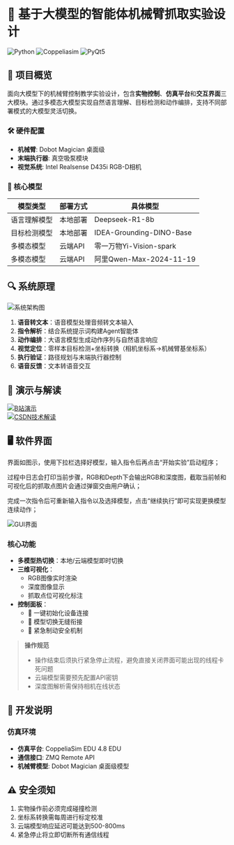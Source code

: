 # 🤖 基于大模型的智能体机械臂抓取实验设计

<img src="https://img.shields.io/badge/Python-3.10%2B-blue" alt="Python"> <img src="https://img.shields.io/badge/Simulator-Coppeliasim%204.8 EDU-orange" alt="Coppeliasim"> <img src="https://img.shields.io/badge/Framework-PyQt5-green" alt="PyQt5">

## 🌟 项目概览
面向大模型下的机械臂控制教学实验设计，包含**实物控制**、**仿真平台**和**交互界面**三大模块。通过多模态大模型实现自然语言理解、目标检测和动作编排，支持不同部署模式的大模型灵活切换。

### 🛠️ 硬件配置
- **机械臂**: Dobot Magician 桌面级
- **末端执行器**: 真空吸泵模块
- **视觉系统**: Intel Realsense D435i RGB-D相机

### 🧠 核心模型
| 模型类型                | 部署方式       | 具体模型                          |
|-------------------------|----------------|-----------------------------------|
| 语言理解模型            | 本地部署       | Deepseek-R1-8b                    |
| 目标检测模型            | 本地部署       | IDEA-Grounding-DINO-Base          |
| 多模态模型              | 云端API        | 零一万物Yi-Vision-spark           |
| 多模态模型              | 云端API        | 阿里Qwen-Max-2024-11-19           |

## 🔍 系统原理
![系统架构图](https://github.com/user-attachments/assets/f359bd83-0fe2-48b7-aded-279b89cb3d72)

1. **语音转文本**：语音模型处理音频转文本输入
2. **指令解析**：结合系统提示词构建Agent智能体
3. **动作编排**：大语言模型生成动作序列与自然语言响应
4. **视觉定位**：零样本目标检测+坐标转换（相机坐标系→机械臂基坐标系）
5. **执行验证**：路径规划与末端执行器控制
6. **语音反馈**：文本转语音交互

## 🎥 演示与解读

[![B站演示](https://img.shields.io/badge/Bilibili-演示视频-00A1D6)](https://www.bilibili.com/video/BV1KKXzYoEik/?vd_source=754cd60572074e9c3818710bcb5bf283)  
[![CSDN技术解读](https://img.shields.io/badge/CSDN-技术解析-FF0000)]()

## 🖥️ 软件界面

界面如图示，使用下拉栏选择好模型，输入指令后再点击“开始实验”启动程序；

过程中日志会打印当前步骤，RGB和Depth下会输出RGB和深度图，截取当前帧和可视化后的抓取点图片会通过弹窗交由用户确认；

完成一次指令后可重新输入指令以及选择模型，点击“继续执行”即可实现更换模型连续动作；

![GUI界面](https://github.com/user-attachments/assets/fd5b5dd4-f71a-4f7d-b365-2806e9006841)

### 核心功能
- **多模型热切换**：本地/云端模型即时切换
- **三维可视化**：
  - RGB图像实时渲染
  - 深度图像显示
  - 抓取点位可视化标注
- **控制面板**：
  - 🚀 一键初始化设备连接
  - 🔄 模型切换无缝衔接
  - 🛑 紧急制动安全机制

> **操作规范**  
> - 操作结束后须执行紧急停止流程，避免直接关闭界面可能出现的线程卡死问题  
> - 云端模型需要预先配置API密钥  
> - 深度图解析需保持相机在线状态  

## 📜 开发说明
### 仿真环境
- **仿真平台**: CoppeliaSim EDU 4.8 EDU
- **通信接口**: ZMQ Remote API
- **机械臂模型**: Dobot Magician 桌面级模型


## ⚠️ 安全须知
1. 实物操作前必须完成碰撞检测
2. 坐标系转换需每周进行标定校准
3. 云端模型响应延迟可能达到500-800ms
4. 紧急停止将立即切断所有通信线程
